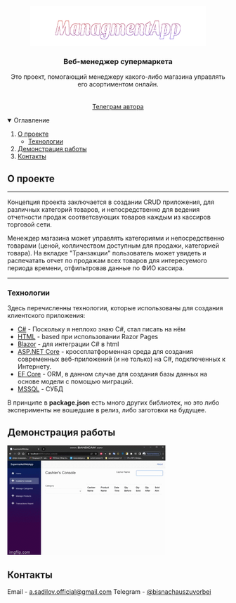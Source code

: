 <br />
<p align="center">
<img src="ManagmentApp.png" alt="Logo" width="400" height="90">

  <h3 align="center">Веб-менеджер супермаркета</h3>

  <p align="center">
    Это проект, помогающий менеджеру какого-либо магазина управлять его асортиментом онлайн.
    <br />
    <!--a href="https://fatclient.herokuapp.com/"><strong>Посмотреть демо »</strong></a-->
    <br />
    <br />
    <a href="https://t.me/bisnachauszuvorbei">Телеграм автора</a>
  </p>
</p>

<details open="open">
  <summary>Оглавление</summary>
  <ol>
    <li>
      <a href="#О проекте">О проекте</a>
      <ul>
        <li><a href="#Технологии">Технологии</a></li>
      </ul>
    </li>
    <li><a href="#Демонстрация работы">Демонстрация работы</a></li>
    <li><a href="#Контакты">Контакты</a></li>
  </ol>
</details>

## О проекте

___
Концепция проекта заключается в создании CRUD приложения, для различных категорий товаров, и непосредственно для ведения отчетности продаж соответсвующих товаров
каждым из кассиров торговой сети.

Менеждер магазина может управлять категориями и непосредственно товарами (ценой, колличеством доступным для продажи, категорией товара). На вкладке "Транзакции" пользователь
может увидеть и распечатать отчет по продажам всех товаров для интересуемого периода времени, отфильтровав данные по ФИО кассира.
___

### Технологии

Здесь перечисленны технологии, которые использованы для создания
клиентского приложения:

* [C#]() - Поскольку я неплохо знаю C#, стал писать на нём 
* [HTML]() - based при использовании Razor Pages
* [Blazor]() - для интеграции C# в html
* [ASP.NET Core]() - кроссплатформенная среда для создания современных веб-приложений (и не только) на С#, подключенных к Интернету.
* [EF Core]() - ORM, в данном случае для создания базы данных на основе модели с помощью миграций.
* [MSSQL]() - СУБД

В принципе в **package.json** есть много других библиотек, но это либо эксперименты не вошедшие в релиз, либо заготовки на
будущее.


## Демонстрация работы


![screen-gif](./demo_short.gif)


## Контакты

Email - [a.sadilov.official@gmail.com](mailto:a.sadilov.official@gmail.com)
Telegram - [@bisnachauszuvorbei](https://t.me/bisnachauszuvorbei)
